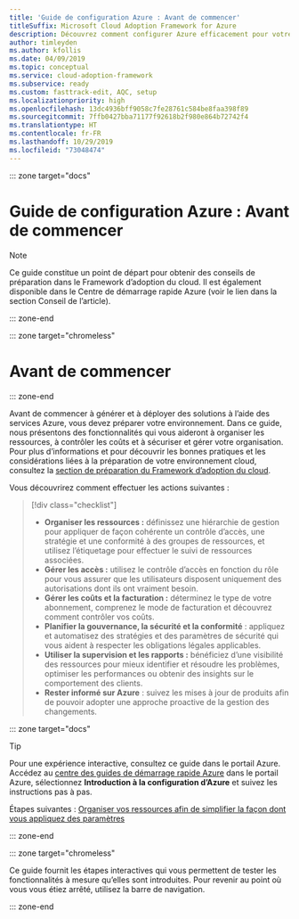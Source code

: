 ```yaml
---
title: 'Guide de configuration Azure : Avant de commencer'
titleSuffix: Microsoft Cloud Adoption Framework for Azure
description: Découvrez comment configurer Azure efficacement pour votre organisation avec des conseils pas à pas.
author: timleyden
ms.author: kfollis
ms.date: 04/09/2019
ms.topic: conceptual
ms.service: cloud-adoption-framework
ms.subservice: ready
ms.custom: fasttrack-edit, AQC, setup
ms.localizationpriority: high
ms.openlocfilehash: 13dc4936bff9058c7fe28761c584be8faa398f89
ms.sourcegitcommit: 7ffb0427bba71177f92618b2f980e864b72742f4
ms.translationtype: HT
ms.contentlocale: fr-FR
ms.lasthandoff: 10/29/2019
ms.locfileid: "73048474"
---
```

::: zone target="docs"

# <a name="azure-setup-guide-before-you-start"></a>Guide de configuration Azure : Avant de commencer

> [!NOTE]
> Ce guide constitue un point de départ pour obtenir des conseils de préparation dans le Framework d’adoption du cloud. Il est également disponible dans le Centre de démarrage rapide Azure (voir le lien dans la section Conseil de l’article).

::: zone-end

::: zone target="chromeless"

# <a name="before-you-start"></a>Avant de commencer

::: zone-end

Avant de commencer à générer et à déployer des solutions à l’aide des services Azure, vous devez préparer votre environnement. Dans ce guide, nous présentons des fonctionnalités qui vous aideront à organiser les ressources, à contrôler les coûts et à sécuriser et gérer votre organisation. Pour plus d’informations et pour découvrir les bonnes pratiques et les considérations liées à la préparation de votre environnement cloud, consultez la [section de préparation du Framework d’adoption du cloud](../index.md).

Vous découvrirez comment effectuer les actions suivantes :

> [!div class="checklist"]
>
> - **Organiser les ressources :** définissez une hiérarchie de gestion pour appliquer de façon cohérente un contrôle d’accès, une stratégie et une conformité à des groupes de ressources, et utilisez l’étiquetage pour effectuer le suivi de ressources associées.
> - **Gérer les accès :** utilisez le contrôle d’accès en fonction du rôle pour vous assurer que les utilisateurs disposent uniquement des autorisations dont ils ont vraiment besoin.
> - **Gérer les coûts et la facturation :** déterminez le type de votre abonnement, comprenez le mode de facturation et découvrez comment contrôler vos coûts.
> - **Planifier la gouvernance, la sécurité et la conformité** : appliquez et automatisez des stratégies et des paramètres de sécurité qui vous aident à respecter les obligations légales applicables.
> - **Utiliser la supervision et les rapports :** bénéficiez d’une visibilité des ressources pour mieux identifier et résoudre les problèmes, optimiser les performances ou obtenir des insights sur le comportement des clients.
> - **Rester informé sur Azure** : suivez les mises à jour de produits afin de pouvoir adopter une approche proactive de la gestion des changements.

::: zone target="docs"

> [!TIP]
> Pour une expérience interactive, consultez ce guide dans le portail Azure. Accédez au [centre des guides de démarrage rapide Azure](https://portal.azure.com/?feature.quickstart=true#blade/Microsoft_Azure_Resources/QuickstartCenterBlade) dans le portail Azure, sélectionnez **Introduction à la configuration d’Azure** et suivez les instructions pas à pas.

Étapes suivantes : [Organiser vos ressources afin de simplifier la façon dont vous appliquez des paramètres](./organize-resources.md)

::: zone-end

::: zone target="chromeless"

Ce guide fournit les étapes interactives qui vous permettent de tester les fonctionnalités à mesure qu’elles sont introduites. Pour revenir au point où vous vous étiez arrêté, utilisez la barre de navigation.

::: zone-end
